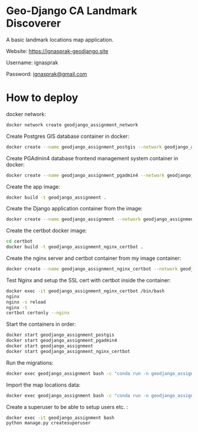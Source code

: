 # Geo-Django CA Landmark Discoverer

A basic landmark locations map application.

Website: 
https://ignasprak-geodjango.site

Username:
ignasprak

Password:
ignasprak@gmail.com

# How to deploy

docker network:
```bash
docker network create geodjango_assignment_network
```

Create Postgres GIS database container in docker:
```bash
docker create --name geodjango_assignment_postgis --network geodjango_assignment_network --network-alias geodjango-assignment-postgis -t -v geodjango_assignment_postgis_data:/var/lib/postgresql -e 'POSTGRES_USER=c20424992' -e 'POSTGRES_PASS=c20424992' kartoza/postgis
```

Create PGAdmin4 database frontend management system container in docker:
```bash
docker create --name geodjango_assignment_pgadmin4 --network geodjango_assignment_network --network-alias geodjango-assignment-pgadmin4 -t -v geodjango_assignment_pgadmin_data:/var/lib/pgadmin -e 'PGADMIN_DEFAULT_EMAIL=YOURNAME@tudublin.ie' -p 20080:80 -e 'PGADMIN_DEFAULT_PASSWORD=YOURPASSWORD' dpage/pgadmin4
```

Create the app image:
```bash
docker build -t geodjango_assignment .
```

Create the Django application container from the image:
```bash
docker create --name geodjango_assignment --network geodjango_assignment_network --network-alias geodjango_assignment -t -p 8001:8001 hunthawk11/geodjango_assignment:latest
```

Create the certbot docker image:
```bash
cd certbot
docker build -t geodjango_assignment_nginx_certbot .
```

Create the nginx server and certbot container from my image container:
```bash
docker create --name geodjango_assignment_nginx_certbot --network geodjango_assignment_network --network-alias geodjango-assignment-nginx-certbot -p 80:80 -p 443:443 -t -v geodjango_assignment_web_data:/usr/share/nginx/html -v $HOME/geodjango_assignment_nginx_certbot/conf:/etc/nginx/conf.d -v /etc/letsencrypt:/etc/letsencrypt -v /var/www/certbot -v html_data:/usr/share/nginx/html/static hunthawk11/geodjango_assignment_nginx_certbot:v1
```

Test Nginx and setup the SSL cert with certbot inside the container:
```bash
docker exec -it geodjango_assignment_nginx_certbot /bin/bash
nginx
nginx -s reload
nginx -t 
certbot certonly --nginx
```

Start the containers in order:
```bash
docker start geodjango_assignment_postgis
docker start geodjango_assignment_pgadmin4
docker start geodjango_assignment
docker start geodjango_assignment_nginx_certbot
```

Run the migrations:
```bash
docker exec geodjango_assignment bash -c "conda run -n geodjango_assignment python manage.py migrate"
```

Import the map locations data:
```bash
docker exec geodjango_assignment bash -c "conda run -n geodjango_assignment python manage.py import_landmarks"
```

Create a superuser to be able to setup users etc. :
```bash
docker exec -it geodjango_assignment bash
python manage.py createsuperuser
```


